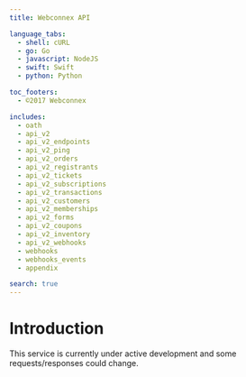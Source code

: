 ```yaml
---
title: Webconnex API

language_tabs:
  - shell: cURL
  - go: Go
  - javascript: NodeJS
  - swift: Swift
  - python: Python

toc_footers:
  - ©2017 Webconnex

includes:
  - oath
  - api_v2
  - api_v2_endpoints
  - api_v2_ping
  - api_v2_orders
  - api_v2_registrants
  - api_v2_tickets
  - api_v2_subscriptions
  - api_v2_transactions
  - api_v2_customers
  - api_v2_memberships
  - api_v2_forms
  - api_v2_coupons
  - api_v2_inventory
  - api_v2_webhooks
  - webhooks
  - webhooks_events
  - appendix

search: true
---
```


# Introduction
This service is currently under active development and some requests/responses could change.
